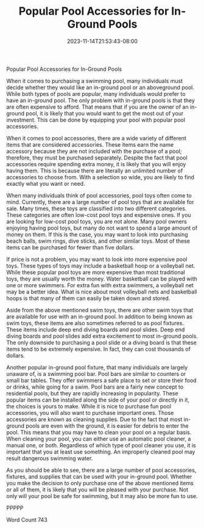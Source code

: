 ﻿---
title: "Popular Pool Accessories for In-Ground Pools"
date: 2023-11-14T21:53:43-08:00
description: "Pool Accessories Tips for Web Success"
featured_image: "/images/Pool Accessories.jpg"
tags: ["Pool Accessories"]
---

Popular Pool Accessories for In-Ground Pools

When it comes to purchasing a swimming pool, many individuals must decide whether they would like an in-ground pool or an aboveground pool. While both types of pools are popular, many individuals would prefer to have an in-ground pool. The only problem with in-ground pools is that they are often expensive to afford.  That means that if you are the owner of an in-ground pool, it is likely that you would want to get the most out of your investment. This can be done by equipping your pool with popular pool accessories.  

When it comes to pool accessories, there are a wide variety of different items that are considered accessories. These items earn the name accessory because they are not included with the purchase of a pool; therefore, they must be purchased separately.  Despite the fact that pool accessories require spending extra money, it is likely that you will enjoy having them. This is because there are literally an unlimited number of accessories to choose from. With a selection so wide, you are likely to find exactly what you want or need.

When many individuals think of pool accessories, pool toys often come to mind.  Currently, there are a large number of pool toys that are available for sale.  Many times, these toys are classified into two different categories. These categories are often low-cost pool toys and expensive ones. If you are looking for low-cost pool toys, you are not alone. Many pool owners enjoying having pool toys, but many do not want to spend a large amount of money on them. If this is the case, you may want to look into purchasing beach balls, swim rings, dive sticks, and other similar toys. Most of these items can be purchased for fewer than five dollars.

If price is not a problem, you may want to look into more expensive pool toys. These types of toys may include a basketball hoop or a volleyball net. While these popular pool toys are more expensive than most traditional toys, they are usually worth the money. Water basketball can be played with one or more swimmers.  For extra fun with extra swimmers, a volleyball net may be a better idea. What is nice about most volleyball nets and basketball hoops is that many of them can easily be taken down and stored.

Aside from the above mentioned swim toys, there are other swim toys that are available for use with an in-ground pool.  In addition to being known as swim toys, these items are also sometimes referred to as pool fixtures.  These items include deep end diving boards and pool slides.  Deep end diving boards and pool slides add extra excitement to most in-ground pools. The only downside to purchasing a pool slide or a diving board is that these items tend to be extremely expensive.  In fact, they can cost thousands of dollars. 

Another popular in-ground pool fixture, that many individuals are largely unaware of, is a swimming pool bar.  Pool bars are similar to counters or small bar tables. They offer swimmers a safe place to set or store their food or drinks, while going for a swim.  Pool bars are a fairly new concept to residential pools, but they are rapidly increasing in popularity.  These popular items can be installed along the side of your pool or directly in it, the choices is yours to make.
While it is nice to purchase fun pool accessories, you will also want to purchase important ones. Those accessories are known as cleaning supplies.  Due to the fact that most in-ground pools are even with the ground, it is easier for debris to enter the pool. This means that you may have to clean your pool on a regular basis. When cleaning your pool, you can either use an automatic pool cleaner, a manual one, or both.  Regardless of which type of pool cleaner you use, it is important that you at least use something.  An improperly cleaned pool may result dangerous swimming water.

As you should be able to see, there are a large number of pool accessories, fixtures, and supplies that can be used with your in-ground pool. Whether you make the decision to only purchase one of the above mentioned items or all of them, it is likely that you will be pleased with your purchase.  Not only will your pool be safe for swimming, but it may also be more fun to use.

PPPPP

Word Count 743

